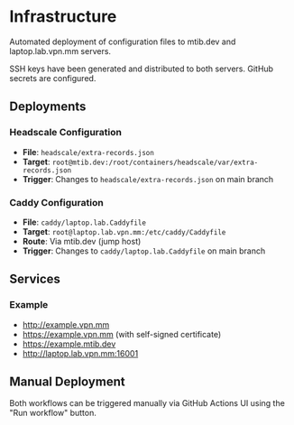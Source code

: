 # Infrastructure

Automated deployment of configuration files to mtib.dev and laptop.lab.vpn.mm servers.

SSH keys have been generated and distributed to both servers. GitHub secrets are configured.

## Deployments

### Headscale Configuration
- **File**: `headscale/extra-records.json`
- **Target**: `root@mtib.dev:/root/containers/headscale/var/extra-records.json`
- **Trigger**: Changes to `headscale/extra-records.json` on main branch

### Caddy Configuration
- **File**: `caddy/laptop.lab.Caddyfile`
- **Target**: `root@laptop.lab.vpn.mm:/etc/caddy/Caddyfile`
- **Route**: Via mtib.dev (jump host)
- **Trigger**: Changes to `caddy/laptop.lab.Caddyfile` on main branch

## Services

### Example

- http://example.vpn.mm
- https://example.vpn.mm (with self-signed certificate)
- https://example.mtib.dev
- http://laptop.lab.vpn.mm:16001

## Manual Deployment

Both workflows can be triggered manually via GitHub Actions UI using the "Run workflow" button.
